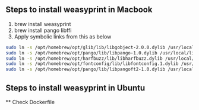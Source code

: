 <h2>Steps to install weasyprint in Macbook</h2>

1. brew install weasyprint
2. brew install pango libffi
3. Apply symbolic links from this as below

```bash
sudo ln -s /opt/homebrew/opt/glib/lib/libgobject-2.0.0.dylib /usr/local/lib/gobject-2.0<br>
sudo ln -s /opt/homebrew/opt/pango/lib/libpango-1.0.dylib /usr/local/lib/pango-1.0<br>
sudo ln -s /opt/homebrew/opt/harfbuzz/lib/libharfbuzz.dylib /usr/local/lib/harfbuzz<br>
sudo ln -s /opt/homebrew/opt/fontconfig/lib/libfontconfig.1.dylib /usr/local/lib/fontconfig-1<br>
sudo ln -s /opt/homebrew/opt/pango/lib/libpangoft2-1.0.dylib /usr/local/lib/pangoft2-1.0<br>
```

<h2>Steps to install weasyprint in Ubuntu</h2>
** Check Dockerfile

